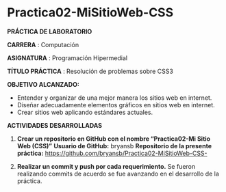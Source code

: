# Practica02-MiSitioWeb-CSS
**PRÁCTICA DE LABORATORIO**

**CARRERA** : Computación

**ASIGNATURA** : Programación Hipermedial

**TÍTULO PRÁCTICA** : Resolución de problemas sobre CSS3

**OBJETIVO ALCANZADO:**
-	Entender y organizar de una mejor manera los sitios web en internet.
-	Diseñar adecuadamente elementos gráficos en sitios web en internet.
-	Crear sitios web aplicando estándares actuales.

**ACTIVIDADES DESARROLLADAS**

1.	**Crear un repositorio en GitHub con el nombre “Practica02-Mi Sitio Web (CSS)”**
**Usuario de GitHub:** bryansb
**Repositorio de la presente práctica:** https://github.com/bryansb/Practica02-MiSitioWeb-CSS-

2. **Realizar un commit y push por cada requerimiento.**
Se fueron realizando commits de acuerdo se fue avanzando en el desarrollo de la práctica.
